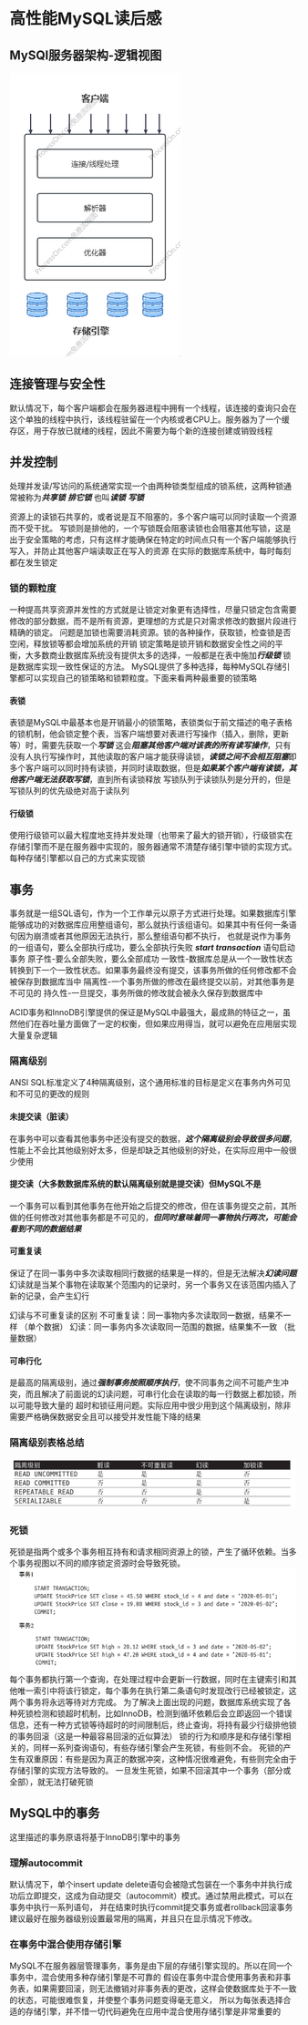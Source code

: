 # 高性能MySQL读后感 

## MySQl服务器架构-逻辑视图
![本地图片](./assets/png1.png)

## 连接管理与安全性
默认情况下，每个客户端都会在服务器进程中拥有一个线程，该连接的查询只会在这个单独的线程中执行，该线程驻留在一个内核或者CPU上。服务器为了一个缓存区，用于存放已就绪的线程，因此不需要为每个新的连接创建或销毁线程

## 并发控制
处理并发读/写访问的系统通常实现一个由两种锁类型组成的锁系统，这两种锁通常被称为***共享锁*** ***排它锁*** 也叫***读锁*** ***写锁***

资源上的读锁石共享的，或者说是互不阻塞的，多个客户端可以同时读取一个资源而不受干扰。
写锁则是排他的，一个写锁既会阻塞读锁也会阻塞其他写锁，这是出于安全策略的考虑，只有这样才能确保在特定的时间点只有一个客户端能够执行写入，并防止其他客户端读取正在写入的资源
在实际的数据库系统中，每时每刻都在发生锁定

### 锁的颗粒度
一种提高共享资源并发性的方式就是让锁定对象更有选择性，尽量只锁定包含需要修改的部分数据，而不是所有资源，更理想的方式是只对需求修改的数据片段进行精确的锁定。
问题是加锁也需要消耗资源。锁的各种操作，获取锁，检查锁是否空闲，释放锁等都会增加系统的开销
锁定策略是锁开销和数据安全性之间的平衡，大多数商业数据库系统没有提供太多的选择，一般都是在表中施加***行级锁***
锁是数据库实现一致性保证的方法。
MySQL提供了多种选择，每种MySQL存储引擎都可以实现自己的锁策略和锁颗粒度。下面来看两种最重要的锁策略

#### 表锁
表锁是MySQL中最基本也是开销最小的锁策略，表锁类似于前文描述的电子表格的锁机制，他会锁定整个表，当客户端想要对表进行写操作（插入，删除，更新等）时，需要先获取一个***写锁***
这会***阻塞其他客户端对该表的所有读写操作***，只有没有人执行写操作时，其他读取的客户端才能获得读锁，***读锁之间不会相互阻塞***即多个客户端可以同时持有读锁，并同时读取数据，但是***如果某个客户端有读锁，其他客户端无法获取写锁***，直到所有读锁释放
写锁队列于读锁队列是分开的，但是写锁队列的优先级绝对高于读队列

#### 行级锁
使用行级锁可以最大程度地支持并发处理（也带来了最大的锁开销），行级锁实在存储引擎而不是在服务器中实现的，服务器通常不清楚存储引擎中锁的实现方式。每种存储引擎都以自己的方式来实现锁

## 事务
事务就是一组SQL语句，作为一个工作单元以原子方式进行处理。如果数据库引擎能够成功的对数据库应用整组语句，那么就执行该组语句。如果其中有任何一条语句因为崩溃或者其他原因无法执行，那么整组语句都不执行，
也就是说作为事务的一组语句，要么全部执行成功，要么全部执行失败
***start transaction*** 语句启动事务
原子性-要么全部失败，要么全部成功
一致性-数据库总是从一个一致性状态转换到下一个一致性状态。如果事务最终没有提交，该事务所做的任何修改都不会被保存到数据库当中
隔离性-一个事务所做的修改在最终提交以前，对其他事务是不可见的
持久性-一旦提交，事务所做的修改就会被永久保存到数据库中

ACID事务和InnoDB引擎提供的保证是MySQL中最强大，最成熟的特征之一，虽然他们在吞吐量方面做了一定的权衡，但如果应用得当，就可以避免在应用层实现大量复杂逻辑

### 隔离级别
ANSI SQL标准定义了4种隔离级别，这个通用标准的目标是定义在事务内外可见和不可见的更改的规则

#### 未提交读（脏读）
在事务中可以查看其他事务中还没有提交的数据，***这个隔离级别会导致很多问题***，性能上不会比其他级别好太多，但是却缺乏其他级别的好处，在实际应用中一般很少使用

#### 提交读（大多数数据库系统的默认隔离级别就是提交读）但MySQL不是
一个事务可以看到其他事务在他开始之后提交的修改，但在该事务提交之前，其所做的任何修改对其他事务都是不可见的，***但同时意味着同一事物执行两次，可能会看到不同的数据结果***

#### 可重复读
保证了在同一事务中多次读取相同行数据的结果是一样的，但是无法解决***幻读问题*** 幻读就是当某个事物在读取某个范围内的记录时，另一个事务又在该范围内插入了新的记录，会产生幻行

幻读与不可重复读的区别
不可重复读：同一事物内多次读取同一数据，结果不一样 （单个数据）
幻读：同一事务内多次读取同一范围的数据，结果集不一致 （批量数据）

#### 可串行化
是最高的隔离级别，通过***强制事务按照顺序执行***，使不同事务之间不可能产生冲突，而且解决了前面说的幻读问题，可串行化会在读取的每一行数据上都加锁，所以可能导致大量的
超时和锁征用问题。实际应用中很少用到这个隔离级别，除非需要严格确保数据安全且可以接受并发性能下降的结果

### 隔离级别表格总结
![img.png](img.png)

### 死锁
死锁是指两个或多个事务相互持有和请求相同资源上的锁，产生了循环依赖。当多个事务视图以不同的顺序锁定资源时会导致死锁。
![img_1.png](img_1.png)
每个事务都执行第一个查询，在处理过程中会更新一行数据，同时在主键索引和其他唯一索引中将该行锁定，每个事务在执行第二条语句时发现改行已经被锁定，这两个事务将永远等待对方完成。
为了解决上面出现的问题，数据库系统实现了各种死锁检测和锁超时机制，比如InnoDB，检测到循环依赖后会立即返回一个错误信息，还有一种方式锁等待超时的时间限制后，终止查询，将持有最少行级排他锁的事务回滚（这是一种最容易回滚的近似算法）
锁的行为和顺序是和存储引擎相关的，同样一系列查询语句，有些存储引擎会产生死锁，有些则不会。
死锁的产生有双重原因：有些是因为真正的数据冲突，这种情况很难避免，有些则完全由于存储引擎的实现方法导致的。
一旦发生死锁，如果不回滚其中一个事务（部分或全部），就无法打破死锁

## MySQL中的事务
这里描述的事务原语将基于InnoDB引擎中的事务

### 理解autocommit
默认情况下，单个insert update delete语句会被隐式包装在一个事务中并执行成功后立即提交，这成为自动提交（autocommit）模式。通过禁用此模式，可以在事务中执行一系列语句，
并在结束时执行commit提交事务或者rollback回滚事务
建议最好在服务器级别设置最常用的隔离，并且只在显示情况下修改。

### 在事务中混合使用存储引擎
MySQL不在服务器层管理事务，事务是由下层的存储引擎实现的。所以在同一个事务中，混合使用多种存储引擎是不可靠的
假设在事务中混合使用事务表和非事务表，如果需要回滚，则无法撤销对非事务表的更改，这样会使数据库处于不一致的状态，可能很难恢复，并使整个事务问题变得毫无意义，
所以为每张表选择合适的存储引擎，并不惜一切代码避免在应用中混合使用存储引擎是非常重要的